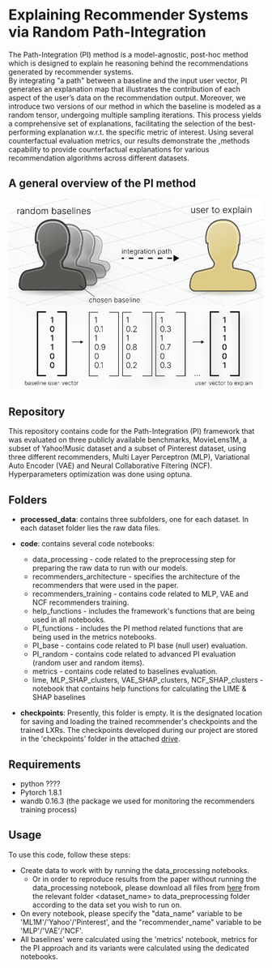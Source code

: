 # Explaining Recommender Systems via Random Path-Integration

The Path-Integration (PI) method is a model-agnostic, post-hoc method which is designed to explain he reasoning behind the recommendations generated by recommender systems.  
By integrating "a path" between a baseline and the input user vector, PI generates an explanation map that illustrates the contribution of each aspect of the user’s data on the recommendation output.
Moreover, we introduce two versions of our method in which the baseline is modeled as a random tensor, undergoing multiple sampling iterations. This process yields a comprehensive set of explanations, facilitating the selection of the best-performing explanation w.r.t. the specific metric of interest.
Using several counterfactual evaluation metrics, our results demonstrate the ,methods capability to provide counterfactual explanations for various recommendation algorithms across different datasets.

## A general overview of the PI method
![LXR_diagram](https://github.com/ExplainRec/PI4Rec/blob/main/PI_diagram.PNG)

## Repository

This repository contains code for the Path-Integration (PI) framework that was evaluated on three publicly available benchmarks, MovieLens1M, a subset of Yahoo!Music dataset and a subset of Pinterest dataset, using three different recommenders, Multi Layer Perceptron (MLP), Variational Auto Encoder (VAE) and Neural Collaborative Filtering (NCF). Hyperparameters optimization was done using optuna.

## Folders

* **processed_data**: contains three subfolders, one for each dataset. In each dataset folder lies the raw data files.
* **code**: contains several code notebooks:
  - data_processing - code related to the preprocessing step for preparing the raw data to run with our models.
  - recommenders_architecture - specifies the architecture of the recommenders that were used in the paper.
  - recommenders_training - contains code related to MLP, VAE and NCF recommenders training.
  - help_functions - includes the framework's functions that are being used in all notebooks.
  - PI_functions - includes the PI method related functions that are being used in the metrics notebooks.
  - PI_base - contains code related to PI base (null user) evaluation.
  - PI_random - contains code related to advanced PI evaluation (random user and random items).
  - metrics - contains code related to baselines evaluation.
  - lime, MLP_SHAP_clusters, VAE_SHAP_clusters, NCF_SHAP_clusters - notebook that contains help functions for calculating the LIME & SHAP baselines

* **checkpoints**: Presently, this folder is empty.  It is the designated location for saving and loading the trained recommender's checkpoints and the trained LXRs.  The checkpoints developed during our project are stored in the 'checkpoints' folder in the attached [drive](https://drive.google.com/drive/u/1/folders/1v8jZD2Ew-D4XA0k1NLxgVsHS6q4Aj-KP).
  
## Requirements

* python ????
* Pytorch 1.8.1
* wandb 0.16.3 (the package we used for monitoring the recommenders training process)

## Usage

To use this code, follow these steps:
+ Create data to work with by running the data_processing notebooks.
  - Or in order to reproduce results from the paper without running the data_processing notebook, please download all files from [here](https://drive.google.com/drive/u/1/folders/1oto5QPrhisx2A4MCwub5OUHYdZTYAQxq) from the relevant folder <dataset_name> to data_preprocessing folder according to the data set you wish to run on. 
+ On every notebook, please specify the "data_name" variable to be 'ML1M'/'Yahoo'/'Pinterest', and the "recommender_name" variable to be 'MLP'/'VAE'/'NCF'.
+ All baselines' were calculated using the 'metrics' notebook, metrics for the PI approach and its variants were calculated using the dedicated notebooks.

